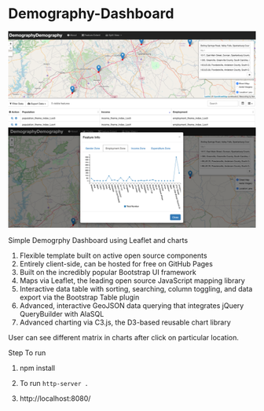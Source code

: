 # Demography-Dashboard



![Screenshot](demography.png) <br />
![Screenshot](employment_matrix.png)

Simple Demogrphy Dashboard using Leaflet and charts

1. Flexible template built on active open source components
2. Entirely client-side, can be hosted for free on GitHub Pages
3. Built on the incredibly popular Bootstrap UI framework
4. Maps via Leaflet, the leading open source JavaScript mapping library
5. Interactive data table with sorting, searching, column toggling, and data export via the Bootstrap Table plugin
6. Advanced, interactive GeoJSON data querying that integrates jQuery QueryBuilder with AlaSQL
7. Advanced charting via C3.js, the D3-based reusable chart library


User can see different matrix in charts after click on particular location.

Step To run
1. npm install 

2. To run `http-server .`

3. http://localhost:8080/
